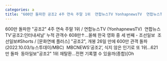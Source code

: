 ```yaml
---
categories: a
title: "600만 돌파한 공조2 4주 연속 주말 1위  연합뉴스TV YonhapnewsTV  연합뉴스TV"
---
```

600만 돌파한 "공조2" 4주 연속 주말 1위 / 연합뉴스TV (YonhapnewsTV)&nbsp;&nbsp;연합뉴스TV‘공조2:인터내셔날’ 누적 관객수 608만↑…올해 한국 영화 중 세 번째 - 조선일보&nbsp;&nbsp;조선일보#Shorts / [문화연예 플러스] "공조2", 개봉 26일 만에 600만 관객 돌파 (2022.10.03/뉴스투데이/MBC)&nbsp;&nbsp;MBCNEWS‘공조2’, 식지 않은 인기로 또 1위…621만 돌파&nbsp;&nbsp;동아일보"공조2" 1위 재탈환...전편 기록깰 수 있을까(종합)[Oh